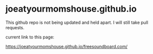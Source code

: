 # joeatyourmomshouse.github.io
This github repo is not being updated and held apart. I will still take pull requests.

current link to this page:

https://joeatyourmomshouse.github.io/freesoundboard.com/
